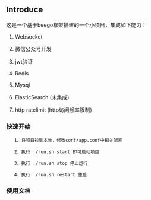 ## Introduce

   这是一个基于beego框架搭建的一个小项目，集成如下能力：
   
   1. Websocket
   
   2. 微信公众号开发
   
   3. jwt验证
   
   4. Redis
   
   5. Mysql
   
   6. ElasticSearch (未集成)
   
   7. http ratelimit (http访问频率限制)
 
 
 

### 快速开始

```
   1、将项目拉到本地，修改conf/app.conf中相关配置

   2、执行 ./run.sh start 即可启动项目

   3、执行 ./run.sh stop 停止运行

   4、执行 ./run.sh restart 重启

```

### 使用文档

```
   

```
        


